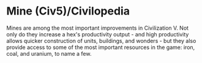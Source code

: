 # Mine (Civ5)/Civilopedia

Mines are among the most important improvements in Civilization V. Not only do they increase a hex's productivity output - and high productivity allows quicker construction of units, buildings, and wonders - but they also provide access to some of the most important resources in the game: iron, coal, and uranium, to name a few.